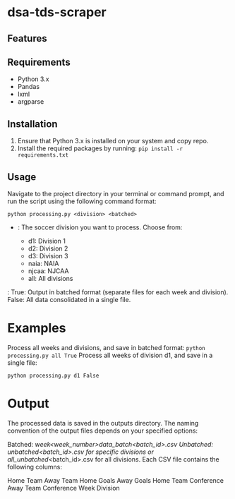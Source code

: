 # dsa-tds-scraper

## Features

## Requirements
- Python 3.x
- Pandas
- lxml
- argparse

## Installation
1. Ensure that Python 3.x is installed on your system and copy repo.
2. Install the required packages by running: `pip install -r requirements.txt`

## Usage
Navigate to the project directory in your terminal or command prompt, and run the script using the following command format:

``` python processing.py <division> <batched> ```
- <division>: The soccer division you want to process. Choose from:
    - d1: Division 1
    - d2: Division 2
    - d3: Division 3
    - naia: NAIA
    - njcaa: NJCAA
    - all: All divisions

<batched>:
True: Output in batched format (separate files for each week and division).
False: All data consolidated in a single file.

# Examples
Process all weeks and divisions, and save in batched format:
``` python processing.py all True ```
Process all weeks of division d1, and save in a single file:

```python processing.py d1 False ```
# Output
The processed data is saved in the outputs directory. The naming convention of the output files depends on your specified options:

Batched: <division>_week<week_number>_data_batch_<batch_id>.csv
Unbatched: <division>_unbatched_<batch_id>.csv for specific divisions or all_unbatched_<batch_id>.csv for all divisions.
Each CSV file contains the following columns:

Home Team
Away Team
Home Goals
Away Goals
Home Team Conference
Away Team Conference
Week
Division
